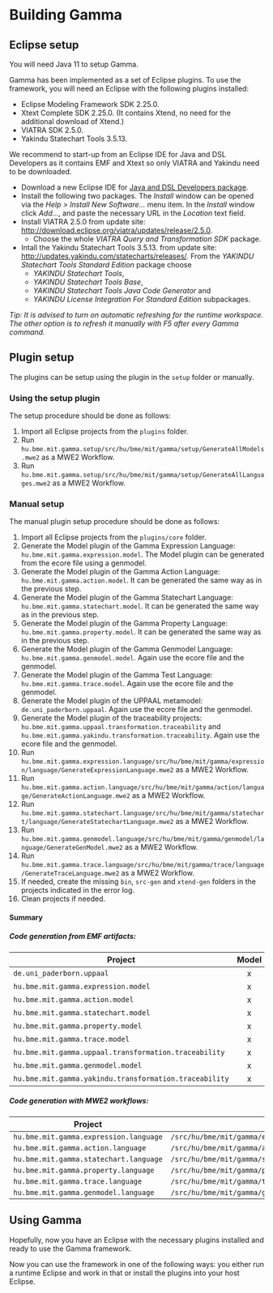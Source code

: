 # Building Gamma

## Eclipse setup

You will need Java 11 to setup Gamma.

Gamma has been implemented as a set of Eclipse plugins. To use the
framework, you will need an Eclipse with the following plugins installed:
* Eclipse Modeling Framework SDK 2.25.0.
* Xtext Complete SDK 2.25.0. (It contains Xtend, no need for the additional download
of Xtend.)
* VIATRA SDK 2.5.0.
* Yakindu Statechart Tools 3.5.13.

We recommend to start-up from an Eclipse IDE for Java and DSL Developers as it
contains EMF and Xtext so only VIATRA and Yakindu need to be downloaded.

- Download a new Eclipse IDE for [Java and DSL Developers package](https://www.eclipse.org/downloads/packages/release/2021-03/r/eclipse-ide-java-and-dsl-developers).
- Install the following two packages. The _Install_ window can be opened via the _Help > Install New Software..._ menu item. In the _Install_ window click _Add..._, and paste the necessary URL in the _Location_ text field. 
 - Install VIATRA 2.5.0 from update site: http://download.eclipse.org/viatra/updates/release/2.5.0.
    - Choose the whole _VIATRA Query and Transformation SDK_ package.
 - Intall the Yakindu Statechart Tools 3.5.13. from update site: http://updates.yakindu.com/statecharts/releases/. From the  _YAKINDU Statechart Tools Standard Edition_ package choose
	- _YAKINDU Statechart Tools_,
	- _YAKINDU Statechart Tools Base_,
	- _YAKINDU Statechart Tools Java Code Generator_ and
	- _YAKINDU License Integration For Standard Edition_ subpackages.

_Tip: It is advised to turn on automatic refreshing for the _runtime workspace_. The other option is to refresh it manually with F5 after every Gamma command._

## Plugin setup

The plugins can be setup using the plugin in the `setup` folder or manually.

### Using the setup plugin

The setup procedure should be done as follows:

1. Import all Eclipse projects from the `plugins` folder.
1. Run `hu.bme.mit.gamma.setup/src/hu/bme/mit/gamma/setup/GenerateAllModels.mwe2` as a MWE2 Workflow.
1. Run `hu.bme.mit.gamma.setup/src/hu/bme/mit/gamma/setup/GenerateAllLanguages.mwe2` as a MWE2 Workflow.

### Manual setup

The manual plugin setup procedure should be done as follows:
1. Import all Eclipse projects from the `plugins/core` folder.
2. Generate the Model plugin of the Gamma Expression Language: `hu.bme.mit.gamma.expression.model`. The Model plugin can be generated from the ecore file using a genmodel.
3. Generate the Model plugin of the Gamma Action Language: `hu.bme.mit.gamma.action.model`. It can be generated the same way as in the previous step.
3. Generate the Model plugin of the Gamma Statechart Language: `hu.bme.mit.gamma.statechart.model`. It can be generated the same way as in the previous step.
3. Generate the Model plugin of the Gamma Property Language: `hu.bme.mit.gamma.property.model`. It can be generated the same way as in the previous step.
6. Generate the Model plugin of the Gamma Genmodel Language: `hu.bme.mit.gamma.genmodel.model`. Again use the ecore file and the genmodel.
6. Generate the Model plugin of the Gamma Test Language: `hu.bme.mit.gamma.trace.model`. Again use the ecore file and the genmodel.
6. Generate the Model plugin of the UPPAAL metamodel: `de.uni_paderborn.uppaal`. Again use the ecore file and the genmodel.
6. Generate the Model plugin of the traceability projects: `hu.bme.mit.gamma.uppaal.transformation.traceability` and `hu.bme.mit.gamma.yakindu.transformation.traceability`. Again use the ecore file and the genmodel.
7. Run `hu.bme.mit.gamma.expression.language/src/hu/bme/mit/gamma/expression/language/GenerateExpressionLanguage.mwe2` as a MWE2 Workflow.
7. Run `hu.bme.mit.gamma.action.language/src/hu/bme/mit/gamma/action/language/GenerateActionLanguage.mwe2` as a MWE2 Workflow.
8. Run `hu.bme.mit.gamma.statechart.language/src/hu/bme/mit/gamma/statechart/language/GenerateStatechartLanguage.mwe2` as a MWE2 Workflow.
9. Run `hu.bme.mit.gamma.genmodel.language/src/hu/bme/mit/gamma/genmodel/language/GenerateGenModel.mwe2` as a MWE2 Workflow.
10. Run `hu.bme.mit.gamma.trace.language/src/hu/bme/mit/gamma/trace/language/GenerateTraceLanguage.mwe2` as a MWE2 Workflow.
11. If needed, create the missing `bin`, `src-gen` and `xtend-gen` folders in the projects indicated in the error log.
12. Clean projects if needed.

#### Summary

##### Code generation from EMF artifacts:
| Project | Model | Edit | Editor |
|-|:-:|:-:|:-:|
|`de.uni_paderborn.uppaal`| x | | |
|`hu.bme.mit.gamma.expression.model`| x | | |
|`hu.bme.mit.gamma.action.model`| x | | |
|`hu.bme.mit.gamma.statechart.model`| x |  |  |
|`hu.bme.mit.gamma.property.model`| x |  |  |
|`hu.bme.mit.gamma.trace.model`| x | | |
|`hu.bme.mit.gamma.uppaal.transformation.traceability`| x | | |
|`hu.bme.mit.gamma.genmodel.model`| x | | |
|`hu.bme.mit.gamma.yakindu.transformation.traceability`| x | | |

##### Code generation with MWE2 workflows:
| Project | Path |
|-|-|
| `hu.bme.mit.gamma.expression.language` | `/src/hu/bme/mit/gamma/expression/language/GenerateExpressionLanguage.mwe2` |
| `hu.bme.mit.gamma.action.language` | `/src/hu/bme/mit/gamma/action/language/GenerateActionLanguage.mwe2` |
| `hu.bme.mit.gamma.statechart.language` | `/src/hu/bme/mit/gamma/statechart/language/GenerateStatechartLanguage.mwe2` |
| `hu.bme.mit.gamma.property.language` | `/src/hu/bme/mit/gamma/property/language/GeneratePropertyLanguage.mwe2` |
| `hu.bme.mit.gamma.trace.language` | `/src/hu/bme/mit/gamma/trace/language/GenerateTraceLanguage.mwe2` |
| `hu.bme.mit.gamma.genmodel.language` | `/src/hu/bme/mit/gamma/genmodel/language/GenerateGenModel.mwe2` |

## Using Gamma

Hopefully, now you have an Eclipse with the necessary plugins installed and ready to use the Gamma framework.

Now you can use the framework in one of the following ways: you either run a runtime Eclipse and work in that or install the plugins into your host Eclipse.


